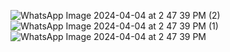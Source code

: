 ![WhatsApp Image 2024-04-04 at 2 47 39 PM (2)](https://github.com/omar20alaa/AES_Algorithm/assets/33086068/b1e4133a-9e18-4af9-88c1-842fae4f4fe0)
![WhatsApp Image 2024-04-04 at 2 47 39 PM (1)](https://github.com/omar20alaa/AES_Algorithm/assets/33086068/61deda00-e3dd-43d4-ba0e-ebcea12ae593)
![WhatsApp Image 2024-04-04 at 2 47 39 PM](https://github.com/omar20alaa/AES_Algorithm/assets/33086068/9ead385d-1324-4fdc-af58-bb7a2ecaf0bc)
